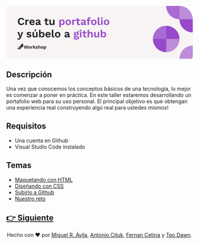 <p align="center">
    <img align="center" src="https://github.com/migueravila/TallerPortafolio/blob/main/assets/head.png" alt="head" />
</p>

## Descripción

Una vez que conocemos los conceptos básicos de una tecnología, lo mejor es comenzar a poner en práctica. En este taller estaremos desarrollando un portafolio web para su uso personal. El principal objetivo es que obtengan una experiencia real construyendo algo real para ustedes mismos!

## Requisitos

- Una cuenta en Github
- Visual Studio Code instalado

## Temas

- [Maquetando con HTML](pages/page1.md)
- [Diseñando con CSS](pages/page2.md)
- [Subirlo a Github](pages/page3.md)
- [Nuestro reto](pages/page4.md)

## [👉 Siguiente](pages/page1.md)

<div align="center">

Hecho con ❤️ por [Miguel R. Ávila](https://github.com/migueravila), [Antonio Cituk](https://github.com/Antonio-Cituk), [Fernan Cetina](https://github.com/FernanCetinaE) y [Teo Dawn](https://github.com/Teodoro-lab).

</div>
